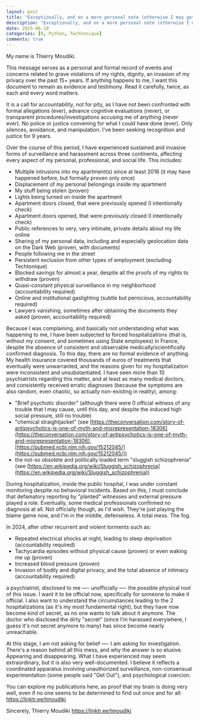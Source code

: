 ```yaml
---
layout: post
title: "Exceptionally, and on a more personal note (otherwise I may get buried alive)..."
description: "Exceptionally, and on a more personal note (otherwise I may get buried alive)..."
date: 2025-06-10
categories: [R, Python, Techtonique]
comments: true
---
```


My name is Thierry Moudiki. 

This message serves as a personal and formal record of events and concerns related to grave violations of my rights, dignity, an invasion of my privacy over the past 15+ years. If anything happens to me, I want this document to remain as evidence and testimony. Read it carefully, twice, as each and every word matters. 

It is a call for accountability, not for pity, as I have not been confronted with formal allegations (ever), advance cognitive evaluations (never), or transparent procedures/investigations accusing me of anything (never ever). No police or justice convening for what I could have done (ever). Only silences, avoidance, and manipulation. I've been seeking recognition and justice for 9 years.

Over the course of this period, I have experienced sustained and invasive forms of surveillance and harassment across three continents, affecting every aspect of my personal, professional, and social life. This includes:

- Multiple intrusions into my apartment(s) since at least 2018 (it may have happened before, but formally proven only once)
- Displacement of my personal belongings inside my apartment
- My stuff being stolen (proven)
- Lights being turned on inside the apartment 
- Apartment doors closed, that were previously opened (I intentionally check)
- Apartment doors opened, that were previously closed (I intentionally check)
- Public references to very, very intimate, private details about my life online
- Sharing of my personal data, including and especially geolocation data on the Dark Web (proven, with documents)
- People following me in the street
- Persistent exclusion from other types of employment (excluding Techtonique)
- Blocked savings for almost a year, despite all the proofs of my rights to withdraw (proven)
- Quasi-constant physical surveillance in my neighborhood (accountability required)
- Online and institutional gaslighting (subtle but pernicious, accountability required)
- Lawyers vanishing, sometimes after obtaining the documents they asked (proven, accountability required)

Because I was complaining, and basically not understanding what was happening to me, I have been subjected to forced hospitalizations (that is, without my consent, and sometimes using State employees) in France, despite the absence of consistent and observable medically/scientifically confirmed diagnosis. To this day, there are no formal evidence of anything. My health insurance covered thousands of euros of treatments that eventually were unwarranted, and the reasons given for my hospitalization were inconsistent and unsubstantiated. I have seen more than 10 psychiatrists regarding this matter, and at least as many medical doctors, and consistently received erratic diagnoses (because the symptoms are also random, even chaotic, so actually non-existing in reality), among:

- "Brief psychotic disorder" (although there were 0 official witness of any trouble that I may cause, until this day, and despite the induced high social pressure, still no trouble)
- "chemical straightjacket" (see [https://theconversation.com/story-of-antipsychotics-is-one-of-myth-and-misrepresentation-18306](https://theconversation.com/story-of-antipsychotics-is-one-of-myth-and-misrepresentation-18306), [https://pubmed.ncbi.nlm.nih.gov/15212045/](https://pubmed.ncbi.nlm.nih.gov/15212045/))
- the not-so obsolete and politically loaded term "sluggish schizophrenia" (see [https://en.wikipedia.org/wiki/Sluggish_schizophrenia](https://en.wikipedia.org/wiki/Sluggish_schizophrenia))

During hospitalization, inside the public hospital, I was under constant monitoring despite no behavioral incidents. Based on this, I must conclude that defamatory reporting by "planted" witnesses and external pressure played a role. Eventually, some medical professionals confirmed no diagnosis at all. Not officially though, as I'd wish. They're just playing the blame game now, and I'm in the middle, defenseless. A total mess. The fog. 

In 2024, after other recurrent and violent torments such as:  

- Repeated electrical shocks at night, leading to sleep deprivation (accountability required)
- Tachycardia episodes without physical cause (proven) or even waking me up (proven)
- Increased blood pressure (proven)
- Invasion of bodily and digital privacy, and the total absence of intimacy (accountability required)

a psychiatrist, disclosed to me —- unofficially —- the possible physical root of this issue. I want it to be official now, specifically for someone to make it official. I also want to understand the circumstances leading to the 2 hospitalizations (as it's my most fundamental right), but they have now become kind of secret, as no one wants to talk about it anymore. The doctor who disclosed the dirty "secret" (since I'm harassed everywhere, I guess it's not secret anymore to many) has since become nearly unreachable. 

At this stage, I am not asking for belief —- I am asking for investigation. There's a reason behind all this mess, and why the answer is so elusive. Appearing and disappearing. What I have experienced may seem extraordinary, but it is also very well-documented. I believe it reflects a coordinated apparatus involving unauthorized surveillance, non-consensual experimentation (some people said "Get Out"), and psychological coercion.

You can explore my publications here, as proof that my brain is doing very well, even if no one seems to be determined to find out once and for all: https://linktr.ee/tmoudiki


Sincerely,
Thierry Moudiki
https://linktr.ee/tmoudiki

